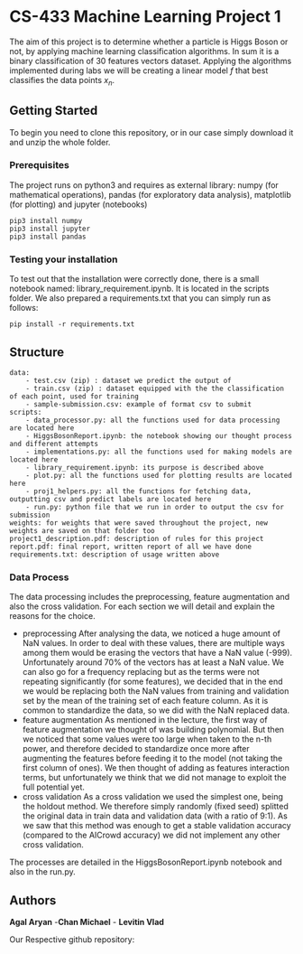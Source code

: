 # CS-433 Machine Learning Project 1

The aim of this project is to determine whether a particle is Higgs Boson or not, by applying machine learning classification algorithms. In sum it is a binary classification of $30$ features vectors dataset. Applying the algorithms implemented during labs we will be creating a linear model $f$ that best classifies the data points $x_n$. 

## Getting Started


To begin you need to clone this repository, or in our case simply download it and unzip the whole folder.


### Prerequisites

The project runs on python3 and requires as external library: numpy (for mathematical operations), pandas (for exploratory data analysis), matplotlib (for plotting) and jupyter (notebooks) 

```
pip3 install numpy 
pip3 install jupyter 
pip3 install pandas
```

### Testing your installation

To test out that the installation were correctly done, there is a small notebook named: library_requirement.ipynb.
It is located in the scripts folder.  We also prepared a requirements.txt that you can simply run as follows:
```
pip install -r requirements.txt
```

## Structure
    data: 
        - test.csv (zip) : dataset we predict the output of
        - train.csv (zip) : dataset equipped with the the classification of each point, used for training
        - sample-submission.csv: example of format csv to submit
    scripts: 
        - data_processor.py: all the functions used for data processing are located here
        - HiggsBosonReport.ipynb: the notebook showing our thought process and different attempts
        - implementations.py: all the functions used for making models are located here
        - library_requirement.ipynb: its purpose is described above 
        - plot.py: all the functions used for plotting results are located here
        - proj1_helpers.py: all the functions for fetching data, outputting csv and predict labels are located here
        - run.py: python file that we run in order to output the csv for submission
    weights: for weights that were saved throughout the project, new weights are saved on that folder too
    project1_description.pdf: description of rules for this project
    report.pdf: final report, written report of all we have done
    requirements.txt: description of usage written above
    
### Data Process 
The data processing includes the preprocessing, feature augmentation and also the cross validation. 
For each section we will detail and explain the reasons for the choice.

-  preprocessing
        After analysing the data, we noticed a huge amount of NaN values. In order to deal with these values, there are multiple ways among them would be erasing the vectors that have a NaN value (-999). Unfortunately around 70% of the vectors has at least a NaN value. We can also go for a frequency replacing but as the terms were not repeating significantly (for some features), we decided that in the end we would be replacing both the NaN values from training and validation set by the mean of the training set of each feature column. As it is common to standardize the data, so we did with the NaN replaced data.
- feature augmentation
        As mentioned in the lecture, the first way of feature augmentation we thought of was building polynomial. But then we noticed that some values were too large when taken to the n-th power, and therefore decided to standardize once more after augmenting the features before feeding it to the model (not taking the first column of ones). We then thought of adding as features interaction terms, but unfortunately we think that we did not manage to exploit the full potential yet.
- cross validation
        As a cross validation we used the simplest one, being the holdout method. We therefore simply randomly (fixed seed) splitted the original data in train data and validation data (with a ratio of 9:1). As we saw that this method was enough to get a stable validation accuracy (compared to the AICrowd accuracy) we did not implement any other cross validation.
        
The processes are detailed in the HiggsBosonReport.ipynb notebook and also in the run.py.


## Authors

**Agal Aryan** -**Chan Michael** -  **Levitin Vlad**  

Our Respective github repository:
